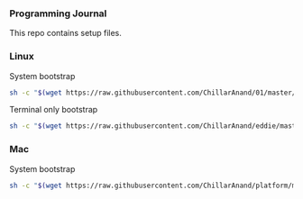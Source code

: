 ### Programming Journal

This repo contains setup files.


### Linux

System bootstrap

```sh
sh -c "$(wget https://raw.githubusercontent.com/ChillarAnand/01/master/ubuntu/bin/start.sh -O -)"
```

Terminal only bootstrap

```sh
sh -c "$(wget https://raw.githubusercontent.com/ChillarAnand/eddie/master/ubuntu/scripts/bootstrap_terminal.sh -O -)"
```


### Mac

System bootstrap

```sh
sh -c "$(wget https://raw.githubusercontent.com/ChillarAnand/platform/master/mac/setup.sh -O -)"
```
